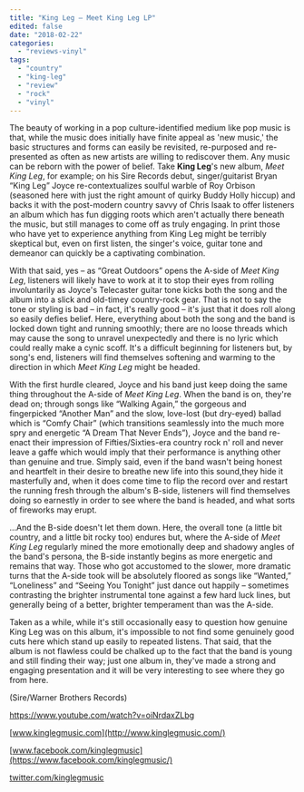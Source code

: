 ```yaml
---
title: "King Leg – Meet King Leg LP"
edited: false
date: "2018-02-22"
categories:
  - "reviews-vinyl"
tags:
  - "country"
  - "king-leg"
  - "review"
  - "rock"
  - "vinyl"
---
```


The beauty of working in a pop culture-identified medium like pop music is that, while the music does initially have finite appeal as 'new music,' the basic structures and forms can easily be revisited, re-purposed and re-presented as often as new artists are willing to rediscover them. Any music can be reborn with the power of belief. Take **King Leg**'s new album, _Meet King Leg_, for example; on his Sire Records debut, singer/guitarist Bryan “King Leg” Joyce re-contextualizes soulful warble of Roy Orbison (seasoned here with just the right amount of quirky Buddy Holly hiccup) and backs it with the post-modern country savvy of Chris Isaak to offer listeners an album which has fun digging roots which aren't actually there beneath the music, but still manages to come off as truly engaging. In print those who have yet to experience anything from King Leg might be terribly skeptical but, even on first listen, the singer's voice, guitar tone and demeanor can quickly be a captivating combination.

With that said, yes – as “Great Outdoors” opens the A-side of _Meet King Leg_, listeners will likely have to work at it to stop their eyes from rolling involuntarily as Joyce's Telecaster guitar tone kicks both the song and the album into a slick and old-timey country-rock gear. That is not to say the tone or styling is bad – in fact, it's really good – it's just that it does roll along so easily defies belief. Here, everything about both the song and the band is locked down tight and running smoothly; there are no loose threads which may cause the song to unravel unexpectedly and there is no lyric which could really make a cynic scoff. It's a difficult beginning for listeners but, by song's end, listeners will find themselves softening and warming to the direction in which _Meet King Leg_ might be headed.

With the first hurdle cleared, Joyce and his band just keep doing the same thing throughout the A-side of _Meet King Leg_. When the band is on, they're dead on; through songs like “Walking Again,” the gorgeous and fingerpicked “Another Man” and the slow, love-lost (but dry-eyed) ballad which is “Comfy Chair” (which transitions seamlessly into the much more spry and energetic “A Dream That Never Ends”), Joyce and the band re-enact their impression of Fifties/Sixties-era country rock n' roll and never leave a gaffe which would imply that their performance is anything other than genuine and true. Simply said, even if the band wasn't being honest and heartfelt in their desire to breathe new life into this sound,they hide it masterfully and, when it does come time to flip the record over and restart the running fresh through the album's B-side, listeners will find themselves doing so earnestly in order to see where the band is headed, and what sorts of fireworks may erupt.

...And the B-side doesn't let them down. Here, the overall tone (a little bit country, and a little bit rocky too) endures but, where the A-side of _Meet King Leg_ regularly mined the more emotionally deep and shadowy angles of the band's persona, the B-side instantly begins as more energetic and remains that way. Those who got accustomed to the slower, more dramatic turns that the A-side took will be absolutely floored as songs like “Wanted,” “Loneliness” and “Seeing You Tonight” just dance out happily – sometimes contrasting the brighter instrumental tone against a few hard luck lines, but generally being of a better, brighter temperament than was the A-side.

Taken as a while, while it's still occasionally easy to question how genuine King Leg was on this album, it's impossible to not find some genuinely good cuts here which stand up easily to repeated listens. That said, that the album is not flawless could be chalked up to the fact that the band is young and still finding their way; just one album in, they've made a strong and engaging presentation and it will be very interesting to see where they go from here.

(Sire/Warner Brothers Records)

https://www.youtube.com/watch?v=oiNrdaxZLbg

[www.kinglegmusic.com](http://www.kinglegmusic.com/)

[www.facebook.com/kinglegmusic](https://www.facebook.com/kinglegmusic/)

[twitter.com/kinglegmusic](https://twitter.com/kinglegmusic?lang=en)
